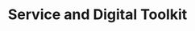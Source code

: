 ---
description: A curated resource library, including practical guidance, case studies and best practices, designed to help teams tackle common service challenges.
link: '/service-digital-toolkit/'
title: 'Service and Digital Toolkit'
weight: 6
---